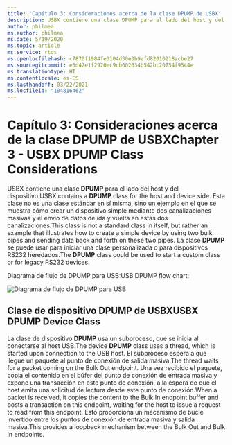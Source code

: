 ```yaml
---
title: 'Capítulo 3: Consideraciones acerca de la clase DPUMP de USBX'
description: USBX contiene una clase DPUMP para el lado del host y del dispositivo. Esta clase no es una clase estándar en sí misma, sino un ejemplo en el que se muestra cómo crear un dispositivo simple mediante dos canalizaciones masivas y el envío de datos de ida y vuelta en estas dos canalizaciones.
author: philmea
ms.author: philmea
ms.date: 5/19/2020
ms.topic: article
ms.service: rtos
ms.openlocfilehash: c7870f1984fe3104d30e3b9efd82010218acbe27
ms.sourcegitcommit: e3d42e1f2920ec9cb002634b542bc20754f9544e
ms.translationtype: HT
ms.contentlocale: es-ES
ms.lasthandoff: 03/22/2021
ms.locfileid: "104816462"
---
```

# <a name="chapter-3---usbx-dpump-class-considerations"></a><span data-ttu-id="f36d8-104">Capítulo 3: Consideraciones acerca de la clase DPUMP de USBX</span><span class="sxs-lookup"><span data-stu-id="f36d8-104">Chapter 3 - USBX DPUMP Class Considerations</span></span>

<span data-ttu-id="f36d8-105">USBX contiene una clase **DPUMP** para el lado del host y del dispositivo.</span><span class="sxs-lookup"><span data-stu-id="f36d8-105">USBX contains a **DPUMP** class for the host and device side.</span></span> <span data-ttu-id="f36d8-106">Esta clase no es una clase estándar en sí misma, sino un ejemplo en el que se muestra cómo crear un dispositivo simple mediante dos canalizaciones masivas y el envío de datos de ida y vuelta en estas dos canalizaciones.</span><span class="sxs-lookup"><span data-stu-id="f36d8-106">This class is not a standard class in itself, but rather an example that illustrates how to create a simple device by using two bulk pipes and sending data back and forth on these two pipes.</span></span> <span data-ttu-id="f36d8-107">La clase **DPUMP** se puede usar para iniciar una clase personalizada o para dispositivos RS232 heredados.</span><span class="sxs-lookup"><span data-stu-id="f36d8-107">The **DPUMP** class could be used to start a custom class or for legacy RS232 devices.</span></span>

<span data-ttu-id="f36d8-108">Diagrama de flujo de DPUMP para USB:</span><span class="sxs-lookup"><span data-stu-id="f36d8-108">USB DPUMP flow chart:</span></span>

![Diagrama de flujo de DPUMP para USB](./media/usbx-device-stack-supplemental/usb-dpump-flow-chart.png)

## <a name="usbx-dpump-device-class"></a><span data-ttu-id="f36d8-110">Clase de dispositivo DPUMP de USBX</span><span class="sxs-lookup"><span data-stu-id="f36d8-110">USBX DPUMP Device Class</span></span>

<span data-ttu-id="f36d8-111">La clase de dispositivo **DPUMP** usa un subproceso, que se inicia al conectarse al host USB.</span><span class="sxs-lookup"><span data-stu-id="f36d8-111">The device **DPUMP** class uses a thread, which is started upon connection to the USB host.</span></span> <span data-ttu-id="f36d8-112">El subproceso espera a que llegue un paquete al punto de conexión de salida masiva.</span><span class="sxs-lookup"><span data-stu-id="f36d8-112">The thread waits for a packet coming on the Bulk Out endpoint.</span></span> <span data-ttu-id="f36d8-113">Una vez recibido el paquete, copia el contenido en el búfer del punto de conexión de entrada masiva y expone una transacción en este punto de conexión, a la espera de que el host emita una solicitud de lectura desde este punto de conexión.</span><span class="sxs-lookup"><span data-stu-id="f36d8-113">When a packet is received, it copies the content to the Bulk In endpoint buffer and posts a transaction on this endpoint, waiting for the host to issue a request to read from this endpoint.</span></span> <span data-ttu-id="f36d8-114">Esto proporciona un mecanismo de bucle invertido entre los puntos de conexión de entrada masiva y salida masiva.</span><span class="sxs-lookup"><span data-stu-id="f36d8-114">This provides a loopback mechanism between the Bulk Out and Bulk In endpoints.</span></span>
